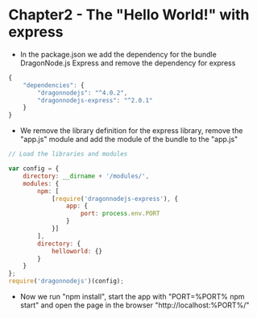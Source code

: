 # Chapter2 - The "Hello World!" with express
- In the package.json we add the dependency for the bundle DragonNode.js Express and remove the dependency for express
```javascript
{
    "dependencies": {
        "dragonnodejs": "^4.0.2",
        "dragonnodejs-express": "^2.0.1"
    }
}
```
- We remove the library definition for the express library, remove the "app.js" module and add the module of the bundle to the "app.js"
```javascript
// Load the libraries and modules

var config = {
    directory: __dirname + '/modules/',
    modules: {
        npm: [
            [require('dragonnodejs-express'), {
                app: {
                    port: process.env.PORT
                }
            }]
        ],
        directory: {
            helloworld: {}
        }
    }
};
require('dragonnodejs')(config);
```
- Now we run "npm install", start the app with "PORT=%PORT% npm start" and open the page in the browser "http://localhost:%PORT%/"
